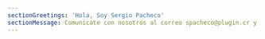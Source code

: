 ```yaml
---
sectionGreetings: 'Hola, Soy Sergio Pacheco'
sectionMessage: Comunícate con nosotros al correo spacheco@plugin.cr y ricardo@indefinido.com
---
```


